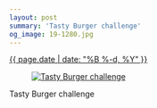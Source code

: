 ```yaml
---
layout: post
summary: 'Tasty Burger challenge'
og_image: 19-1280.jpg
---
```


<p>
 <time>
  <a href="/19">
   {{ page.date | date: "%B %-d, %Y" }}
  </a>
 </time>
 <a href="/19">
  <figure data-taken="8/24/2013">
   <img alt="Tasty Burger challenge" sizes="(min-width: 700px) 50vw, calc(100vw - 2rem)" src="{{ site.assets_url }}/19-640.jpg" srcset="{{ site.assets_url }}/19-1280.jpg 1280w, {{ site.assets_url }}/19-960.jpg 960w, {{ site.assets_url }}/19-640.jpg 640w, {{ site.assets_url }}/19-320.jpg 320w"/>
  </figure>
 </a>
 <span>
  Tasty Burger challenge
 </span>
</p>
